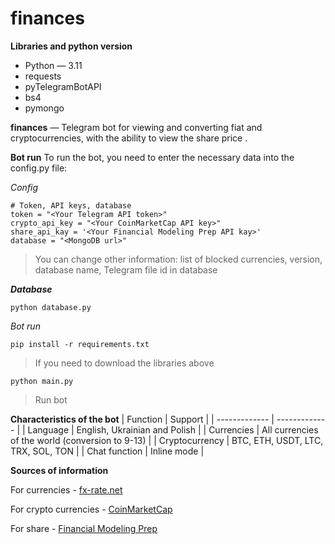 # finances

**Libraries and python version**
  + Python — 3.11
  + requests
  + pyTelegramBotAPI
  + bs4
  + pymongo

**finances** — Telegram bot for viewing and converting fiat and cryptocurrencies, with the ability to view the share price  .

**Bot run**
To run the bot, you need to enter the necessary data into the config.py file:

*Config*
```
# Token, API keys, database
token = "<Your Telegram API token>"
crypto_api_key = "<Your CoinMarketCap API key>"
share_api_kay = '<Your Financial Modeling Prep API kay>'
database = "<MongoDB url>"
```
>You can change other information: list of blocked currencies, version, database name, Telegram file id in database 

***Database*** 
```
python database.py
```

*Bot run*
```
pip install -r requirements.txt
```
>If you need to download the libraries above

```
python main.py
```
>Run bot

**Characteristics of the bot**
| Function | Support |
| ------------- | ------------- |
| Language  | English, Ukrainian and Polish |
| Currencies | All currencies of the world (conversion to 9-13) |
| Cryptocurrency | BTC, ETH, USDT, LTC, TRX, SOL, TON |
| Chat function | Inline mode |

**Sources of information** 

For currencies - [fx-rate.net](https://fx-rate.net)

For crypto currencies - [CoinMarketCap](https://coinmarketcap.com/)

For share - [Financial Modeling Prep](https://site.financialmodelingprep.com/)
